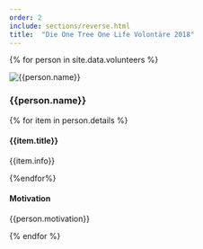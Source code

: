 ```yaml
---
order: 2
include: sections/reverse.html
title:  "Die One Tree One Life Volontäre 2018"
---
```

{% for person in site.data.volunteers %} 
  <div class="person">
    <div class="portrait">
        <img src="assets/img/portraits/{{person.image}}" alt="{{person.name}}">
    </div>
    <h3>{{person.name}}</h3>
    <div class="details">
        {% for item in person.details %}
        <h4>{{item.title}}</h4>
        <p>{{item.info}}</p>
        {%endfor%}
    </div>
    <h4>Motivation</h4>
    <p>{{person.motivation}}</p>
</div>
{% endfor %}
